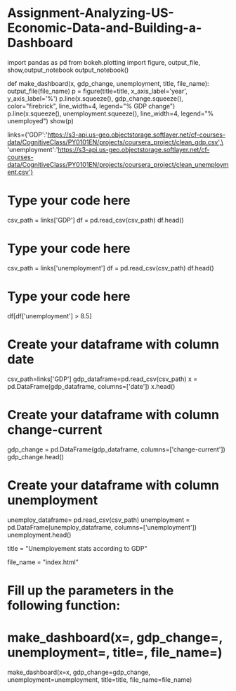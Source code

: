 # Assignment-Analyzing-US-Economic-Data-and-Building-a-Dashboard

import pandas as pd
from bokeh.plotting import figure, output_file, show,output_notebook
output_notebook()

def make_dashboard(x, gdp_change, unemployment, title, file_name):
    output_file(file_name)
    p = figure(title=title, x_axis_label='year', y_axis_label='%')
    p.line(x.squeeze(), gdp_change.squeeze(), color="firebrick", line_width=4, legend="% GDP change")
    p.line(x.squeeze(), unemployment.squeeze(), line_width=4, legend="% unemployed")
    show(p)
    
links={'GDP':'https://s3-api.us-geo.objectstorage.softlayer.net/cf-courses-data/CognitiveClass/PY0101EN/projects/coursera_project/clean_gdp.csv',\
       'unemployment':'https://s3-api.us-geo.objectstorage.softlayer.net/cf-courses-data/CognitiveClass/PY0101EN/projects/coursera_project/clean_unemployment.csv'}
       
 # Type your code here
csv_path = links['GDP']
df = pd.read_csv(csv_path)
df.head()

# Type your code here
csv_path = links['unemployment']
df = pd.read_csv(csv_path)
df.head()

# Type your code here
df[df['unemployment'] > 8.5]

# Create your dataframe with column date
csv_path=links['GDP']
gdp_dataframe=pd.read_csv(csv_path)
x = pd.DataFrame(gdp_dataframe, columns=['date'])
x.head()

# Create your dataframe with column change-current
gdp_change = pd.DataFrame(gdp_dataframe, columns=['change-current'])
gdp_change.head()

# Create your dataframe with column unemployment
unemploy_dataframe= pd.read_csv(csv_path)
unemployment = pd.DataFrame(unemploy_dataframe, columns=['unemployment'])
unemployment.head()

title = "Unemployement stats according to GDP"

file_name = "index.html"

# Fill up the parameters in the following function:
# make_dashboard(x=, gdp_change=, unemployment=, title=, file_name=)
make_dashboard(x=x, gdp_change=gdp_change, unemployment=unemployment, title=title, file_name=file_name)
